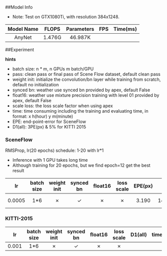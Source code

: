 ##Model Info

* Note: Test on GTX1080Ti, with resolution 384x1248.

|    Model Name         |   FLOPS   | Parameters | FPS  | Time(ms) |
|:---------------------:|:---------:|:----------:|:----:|:--------:|
|       AnyNet          |  1.476G   |  46.987K   | 



##Experiment


**hints**

* batch size: n * m, n GPUs m batch/GPU
* pass: clean pass or final pass of Scene Flow dataset, default clean pass
* weight init: initialize the convolution/bn layer while training from scratch, default no initialization
* synced bn: weather use synced bn provided by apex, default False
* float16: weather use mixture precision training with level 01 provided by apex, default False
* scale loss: the loss scale factor when using apex
* time: time consuming including the training and evaluating time, in format: x h(hour) y m(minute)
* EPE: end-point-error for SceneFlow
* D1(all): 3PE(px) & 5% for KITTI 2015


### SceneFlow

RMSProp, lr(20 epochs) schedule: 1-20 with lr\*1

- Inference with 1 GPU takes long time
- Although training for 20 epochs, but we find epoch=12 get the best result

|  lr   |batch size |weight init| synced bn | float16   |loss scale | EPE(px)|  time  | BaiDuYun | GoogleDrive |
|:-----:|:---------:|:---------:|:---------:|:---------:|:---------:|:------:|:------:|:--------:|:-----------:|
| 0.0005| 1*6       | ✗         |  ✓        | ✗         | ✗         | 3.190  | 14h12m | [link][1], pw: dtff| [link][2] |



### KITTI-2015

|  lr   |batch size |weight init| synced bn | float16   |loss scale | D1(all)  |  time  | BaiDuYun | GoogleDrive |
|:-----:|:---------:|:---------:|:---------:|:---------:|:---------:|:--------:|:------:|:--------:|:-----------:|
| 0.001 | 1*6       | ✗         |  ✓        | ✗         | ✗         | 



[1]: https://pan.baidu.com/s/10bP0TXCXHcdIg49Fv13H7Q
[2]: https://drive.google.com/open?id=1_5hBOfKwg_TnMFvZr4qEkU0bEwRoRlxL

